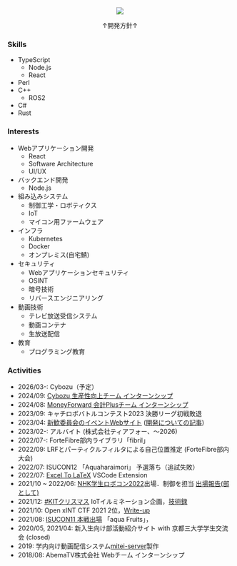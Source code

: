 <div align=center>
  <img src="https://emojis.slackmojis.com/emojis/images/1518985741/3559/allo-drool.gif">
  <p>↑開発方針↑</p>
</div>

### Skills
* TypeScript
  * Node.js
  * React
* Perl
* C++
  * ROS2
* C#
* Rust
### Interests
* Webアプリケーション開発
  * React
  * Software Architecture
  * UI/UX
* バックエンド開発
  * Node.js
* 組み込みシステム
  * 制御工学・ロボティクス
  * IoT
  * マイコン用ファームウェア
* インフラ
  * Kubernetes
  * Docker
  * オンプレミス(自宅鯖)
* セキュリティ
  * Webアプリケーションセキュリティ
  * OSINT
  * 暗号技術
  * リバースエンジニアリング
* 動画技術
  * テレビ放送受信システム
  * 動画コンテナ
  * 生放送配信
* 教育
  * プログラミング教育
### Activities
* 2026/03-: Cybozu（予定）
* 2024/09: [Cybozu 生産性向上チーム インターンシップ](https://zenn.dev/for/articles/338aa8460e9e8e)
* 2024/08: [MoneyForward 会計Plusチーム インターンシップ](https://zenn.dev/for/articles/8768db1b4b5d73)
* 2023/09: キャチロボバトルコンテスト2023 決勝リーグ初戦敗退
* 2023/04: [新歓委員会のイベントWebサイト](https://irodori-newcomer2023.pages.dev/) ([開発についての記事](https://zenn.dev/for/articles/829b4379aa665b))
* 2023/02-: アルバイト (株式会社ティアフォー、〜2026)
* 2022/07-: ForteFibre部内ライブラリ「fibril」
* 2022/09: LRFとパーティクルフィルタによる自己位置推定 (ForteFibre部内大会)
* 2022/07: ISUCON12 「Aquaharaimori」 予選落ち（追試失敗）
* 2022/07: [Excel To LaTeX](https://marketplace.visualstudio.com/items?itemName=f0reacharr.excel-to-latex-copypaste) VSCode Extension
* 2021/10 ~ 2022/06: [NHK学生ロボコン2022](https://official-robocon.com/gakusei/)出場．制御を担当 [出場報告(部として)](https://blog.fortefibre.net/?p=5125)
* 2021/12: [#KITクリスマス](https://twitter.com/hashtag/KIT%E3%82%AF%E3%83%AA%E3%82%B9%E3%83%9E%E3%82%B9) IoTイルミネーション企画，[技術録](https://zenn.dev/for/articles/0e4dab2a53ae75)
* 2021/10: Open xINT CTF 2021 2位，[Write-up](https://zenn.dev/for/articles/9ffe00690568b5)
* 2021/08: [ISUCON11 本戦出場](https://isucon.net/archives/56021237.html) 「aqua Fruits」，
* 2020/05, 2021/04: 新入生向け部活動紹介サイト with 京都三大学学生交流会 (closed)
* 2019: 学内向け動画配信システム[mitei-server](https://github.com/HorikawaCSC/mitei-server)製作
* 2018/08: AbemaTV株式会社 Webチーム インターンシップ
